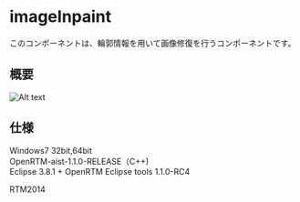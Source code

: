 imageInpaint
=================
このコンポーネントは、輪郭情報を用いて画像修復を行うコンポーネントです。  


概要
--------
![Alt text]()


仕様
--------
Windows7 32bit,64bit  
OpenRTM-aist-1.1.0-RELEASE（C++)  
Eclipse 3.8.1 + OpenRTM Eclipse tools 1.1.0-RC4

RTM2014